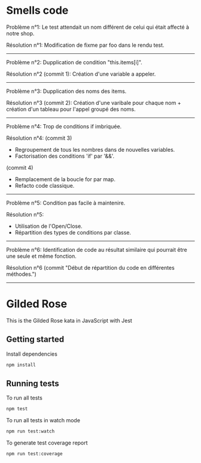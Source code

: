 # Smells code

Problème n°1:
Le test attendait un nom différent de celui qui était affecté à notre shop.

Résolution n°1:
Modification de fixme par foo dans le rendu test.

---

Problème n°2:
Dupplication de condition "this.items[i]".

Résolution n°2 (commit 1):
Création d'une variable a appeler.

---

Problème n°3:
Dupplication des noms des items.

Résolution n°3 (commit 2):
Création d'une varibale pour chaque nom + création d'un tableau pour l'appel groupé des noms.

---

Problème n°4:
Trop de conditions if imbriquée.

Résolution n°4:
(commit 3)

- Regroupement de tous les nombres dans de nouvelles variables.
- Factorisation des conditions 'if' par '&&'.

(commit 4)

- Remplacement de la boucle for par map.
- Refacto code classique.

---

Problème n°5:
Condition pas facile à maintenire.

Résolution n°5:

- Utilisation de l'Open/Close.
- Répartition des types de conditions par classe.

---

Problème n°6:
Identification de code au résultat similaire qui pourrait être une seule et même fonction.

Résolution n°6 (commit "Début de répartition du code en différentes méthodes.")

---

# Gilded Rose

This is the Gilded Rose kata in JavaScript with Jest

## Getting started

Install dependencies

```sh
npm install
```

## Running tests

To run all tests

```sh
npm test
```

To run all tests in watch mode

```sh
npm run test:watch
```

To generate test coverage report

```sh
npm run test:coverage
```
